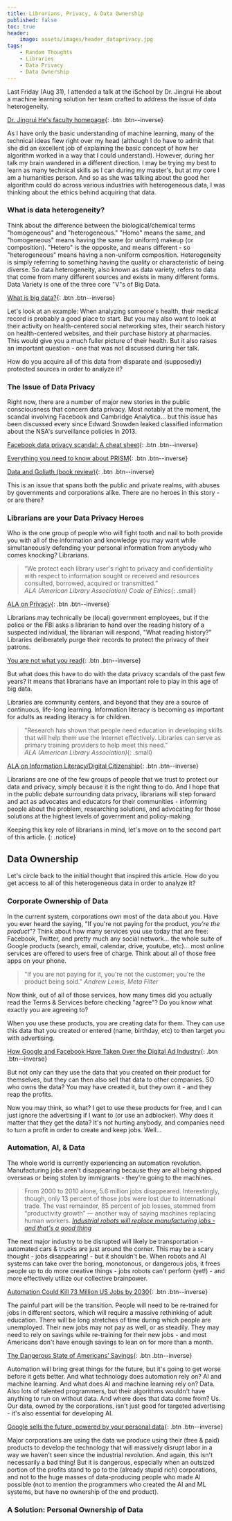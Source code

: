 ```yaml
---
title: Librarians, Privacy, & Data Ownership
published: false
toc: true
header:
    image: assets/images/header_dataprivacy.jpg
tags:
    - Random Thoughts
    - Libraries
    - Data Privacy
    - Data Ownership
---
```


Last Friday (Aug 31), I attended a talk at the iSchool by Dr. Jingrui He about a machine learning solution her team crafted to address the issue of data heterogeneity.

[Dr. Jingrui He's faculty homepage](#http://faculty.engineering.asu.edu/jingruihe/){: .btn .btn--inverse}

As I have only the basic understanding of machine learning, many of the technical ideas flew right over my head (although I do have to admit that she did an excellent job of explaining the basic concept of how her algorithm worked in a way that I could understand). However, during her talk my brain wandered in a different direction. I may be trying my best to learn as many technical skills as I can during my master's, but at my core I am a humanities person. And so as she was talking about the good her algorithm could do across various industries with heterogeneous data, I was thinking about the ethics behind acquiring that data.

### What is data heterogeneity?

Think about the difference between the biological/chemical terms "homogeneous" and "heterogeneous." "Homo" means the same, and "homogeneous" means having the same (or uniform) makeup (or composition). "Hetero" is the opposite, and means different - so "heterogeneous" means having a non-uniform composition. Heterogeneity is simply referring to something having the quality or characteristic of being diverse. So data heterogeneity, also known as data variety, refers to data that come from many different sources and exists in many different forms. Data Variety is one of the three core "V"s of Big Data.

[What is big data?](#https://datasciencedegree.wisconsin.edu/data-science/what-is-big-data/){: .btn .btn--inverse}

Let's look at an example: When analyzing someone's health, their medical record is probably a good place to start. But you may also want to look at their activity on health-centered social networking sites, their search history on health-centered websites, and their purchase history at pharmacies. This would give you a much fuller picture of their health. But it also raises an important question - one that was not discussed during her talk.

How do you acquire all of this data from disparate and (supposedly) protected sources in order to analyze it?

### The Issue of Data Privacy

Right now, there are a number of major new stories in the public consciousness that concern data privacy. Most notably at the moment, the scandal involving Facebook and Cambridge Analytica... but this issue has been discussed every since Edward Snowden leaked classified information about the NSA's surveillance policies in 2013.

[Facebook data privacy scandal: A cheat sheet](#https://www.techrepublic.com/article/facebook-data-privacy-scandal-a-cheat-sheet/){: .btn .btn--inverse}

[Everything you need to know about PRISM](#https://www.theverge.com/2013/7/17/4517480/nsa-spying-prism-surveillance-cheat-sheet){: .btn .btn--inverse}

[Data and Goliath (book review)](#https://www.digitalethics.org/reviews/data-and-goliath-hidden-battles-collect-your-data-and-control-your-world){: .btn .btn--inverse}

This is an issue that spans both the public and private realms, with abuses by governments and corporations alike. There are no heroes in this story - or are there?

### Librarians are your Data Privacy Heroes

Who is the one group of people who will fight tooth and nail to both provide you with all of the information and knowledge you may want while simultaneously defending your personal information from anybody who comes knocking? Librarians.

> “We protect each library user's right to privacy and confidentiality with respect to information sought or received and resources consulted, borrowed, acquired or transmitted.”  
<cite>ALA (American Library Association) Code of Ethics</cite>{: .small}

[ALA on Privacy](#http://www.ala.org/advocacy/privacy){: .btn .btn--inverse}

Librarians may technically be (local) government employees, but if the police or the FBI asks a librarian to hand over the reading history of a suspected individual, the librarian will respond, "What reading history?" Libraries deliberately purge their records to protect the privacy of their patrons.

[You are not what you read](#https://www.theguardian.com/us-news/2016/jan/13/us-library-records-purged-data-privacy){: .btn .btn--inverse}

But what does this have to do with the data privacy scandals of the past few years? It means that librarians have an important role to play in this age of big data.

Libraries are community centers, and beyond that they are a source of continuous, life-long learning. Information literacy is becoming as important for adults as reading literacy is for children.

> "Research has shown that people need education in developing skills that will help them use the Internet effectively. Libraries can serve as primary training providers to help meet this need."  
<cite>ALA (American Library Association)</cite>{: .small}

[ALA on Information Literacy/Digital Citizenship](#http://www.ala.org/advocacy/intfreedom/iftoolkits/litoolkit/informationliteracy_digitalcitizenship){: .btn .btn--inverse}

Librarians are one of the few groups of people that we trust to protect our data and privacy, simply because it is the right thing to do. And I hope that in the public debate surrounding data privacy, librarians will step forward and act as advocates and educators for their communities - informing people about the problem, researching solutions, and advocating for those solutions at the highest levels of government and policy-making.

Keeping this key role of librarians in mind, let's move on to the second part of this article.
{: .notice}

## Data Ownership

Let's circle back to the initial thought that inspired this article. How do you get access to all of this heterogeneous data  in order to analyze it?

### Corporate Ownership of Data

In the current system, corporations own most of the data about you. Have you ever heard the saying, "If you're not paying for the product, *you're the product*"? Think about how many services you use today that are free: Facebook, Twitter, and pretty much any social network... the whole suite of Google products (search, email, calendar, drive, youtube, etc)... most online services are offered to users free of charge. Think about all of those free apps on your phone.

> "If you are not paying for it, you're not the customer; you're the product being sold."
<cite>Andrew Lewis, Meta Filter</cite>

Now think, out of all of those services, how many times did you actually read the Terms & Services before checking "agree"? Do you know what exactly you are agreeing to?

When you use these products, you are creating data for them. They can use this data that you created or entered (name, birthday, etc) to then target you with advertising.

[How Google and Facebook Have Taken Over the Digital Ad Industry](#http://fortune.com/2017/01/04/google-facebook-ad-industry/){: .btn .btn--inverse}

But not only can they use the data that you created on their product for themselves, but they can then also sell that data to other companies. SO who owns the data? You may have created it, but they own it - and they reap the profits.

Now you may think, so what? I get to use these products for free, and I can just ignore the advertising if I want to (or use an adblocker). Why does it matter that they get the data? It's not hurting anybody, and companies need to turn a profit in order to create and keep jobs. Well...

### Automation, AI, & Data

The whole world is currently experiencing an automation revolution. Manufacturing jobs aren't disappearing because they are all being shipped overseas or being stolen by immigrants - they're going to the machines.

> From 2000 to 2010 alone, 5.6 million jobs disappeared. Interestingly, though, only 13 percent of those jobs were lost due to international trade. The vast remainder, 85 percent of job losses, stemmed from “productivity growth” — another way of saying machines replacing human workers.
<cite>[Industrial robots will replace manufacturing jobs - and that's a good thing](https://techcrunch.com/2016/10/09/industrial-robots-will-replace-manufacturing-jobs-and-thats-a-good-thing/)</cite>

The next major industry to be disrupted will likely be transportation - automated cars & trucks are just around the corner. This may be a scary thought - jobs disappearing! - but it shouldn't be. When robots and AI systems can take over the boring, monotonous, or dangerous jobs, it frees people up to do more creative things - jobs robots can't perform (yet!) - and more effectively utilize our collective brainpower.

[Automation Could Kill 73 Million US Jobs by 2030](#https://www.ttnews.com/articles/automation-could-kill-73-million-us-jobs-2030){: .btn .btn--inverse}

The painful part will be the transition. People will need to be re-trained for jobs in different sectors, which will require a massive rethinking of adult education. There will be long stretches of time during which people are unemployed. Their new jobs may not pay as well, or as steadily. They may need to rely on savings while re-training for their new jobs - and most Americans don't have enough savings to lean on for more than a month.

[The Dangerous State of Americans’ Savings](#https://www.nytimes.com/2015/01/31/your-money/the-dangerous-state-of-americans-savings.html){: .btn .btn--inverse}

Automation will bring great things for the future, but it's going to get worse before it gets better. And what technology does automation rely on? AI and machine learning. And what does AI and machine learning rely on? Data. Also lots of talented programmers, but their algorithms wouldn't have anything to run on without data. And where does that data come from? Us. Our data, owned by the corporations, isn't just good for targeted advertising - it's also essential for developing AI.

[Google sells the future, powered by your personal data](#https://www.nbcnews.com/tech/tech-news/google-sells-future-powered-your-personal-data-n870501){: .btn .btn--inverse}

Major corporations are using the data we produce using their (free & paid) products to develop the technology that will massively disrupt labor in a way we haven't seen since the industrial revolution. And again, this isn't necessarily a bad thing! But it is dangerous, especially when an outsized portion of the profits stand to go to the (already stupid rich) corporations, and not to the huge masses of data-producing people who made AI possible (not to mention the programmers who created the AI and ML systems, but have no ownership of the end product).

### A Solution: Personal Ownership of Data
